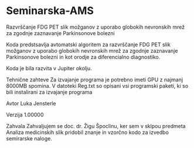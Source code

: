 # Seminarska-AMS
Razvrščanje FDG PET slik možganov z uporabo globokih nevronskih mrež za zgodnje zaznavanje Parkinsonove bolezni

Koda predstsavlja avtomatski algoritem za razvrščanje FDG PET slik možganov z uporabo globokih nevronskih mrež
za zgodnje zaznavanje Parkinsonove bolezni in kot orodje za diferencialno diagnostiko.

Koda je bila razvita v Jupiter okolju.

Tehnične zahteve
Za izvajanje programa je potrebno imeti GPU z najmanj 8000MB spomina. V datoteki Reg.txt so opisani vsi programski paketi, 
ki so bili instalirani za izvajanje programa

Avtor
Luka Jensterle

Verzija 1.00000

Zahvala
Zahvaljujem se doc. dr. Žigu Špoclinu, ker sem v sklpou predmeta Analiza medicinskih slik pridobil znanje in vzorčno kodo
za izvedbo semirarske naloge.
